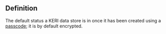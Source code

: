 ## Definition

The default status a KERI data store is in once it has been created using a [passcode](passcode); it is by default encrypted.